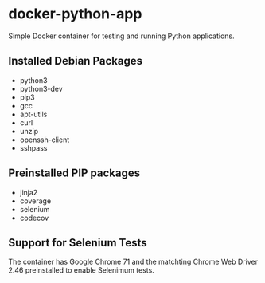 # docker-python-app
Simple Docker container for testing and running Python applications.

## Installed Debian Packages

* python3
* python3-dev
* pip3
* gcc
* apt-utils
* curl
* unzip
* openssh-client
* sshpass

## Preinstalled PIP packages

* jinja2
* coverage
* selenium
* codecov

## Support for Selenium Tests

The container has Google Chrome 71 and the matchting Chrome Web Driver 2.46 preinstalled to enable Selenimum tests.
